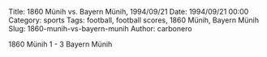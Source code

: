 Title: 1860 Münih vs. Bayern Münih, 1994/09/21
Date: 1994/09/21 00:00
Category: sports
Tags: football, football scores, 1860 Münih, Bayern Münih
Slug: 1860-munih-vs-bayern-munih
Author: carbonero


1860 Münih 1 - 3 Bayern Münih
